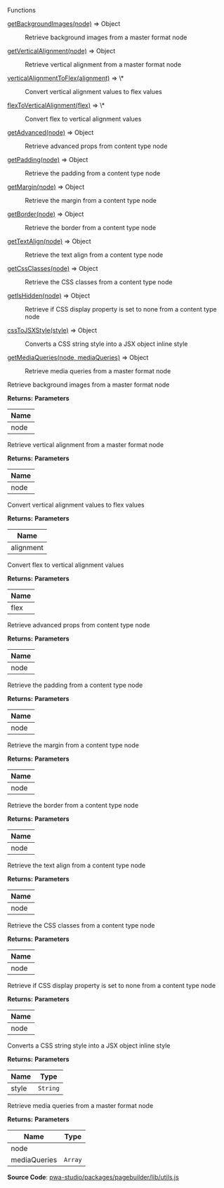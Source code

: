 
Functions

<dl>
<dt><a href="#getBackgroundImages">getBackgroundImages(node)</a> ⇒ <inlineCode>Object</inlineCode></dt>
<dd>

Retrieve background images from a master format node

</dd>
<dt><a href="#getVerticalAlignment">getVerticalAlignment(node)</a> ⇒ <inlineCode>Object</inlineCode></dt>
<dd>

Retrieve vertical alignment from a master format node

</dd>
<dt><a href="#verticalAlignmentToFlex">verticalAlignmentToFlex(alignment)</a> ⇒ <inlineCode>\*</inlineCode></dt>
<dd>

Convert vertical alignment values to flex values

</dd>
<dt><a href="#flexToVerticalAlignment">flexToVerticalAlignment(flex)</a> ⇒ <inlineCode>\*</inlineCode></dt>
<dd>

Convert flex to vertical alignment values

</dd>
<dt><a href="#getAdvanced">getAdvanced(node)</a> ⇒ <inlineCode>Object</inlineCode></dt>
<dd>

Retrieve advanced props from content type node

</dd>
<dt><a href="#getPadding">getPadding(node)</a> ⇒ <inlineCode>Object</inlineCode></dt>
<dd>

Retrieve the padding from a content type node

</dd>
<dt><a href="#getMargin">getMargin(node)</a> ⇒ <inlineCode>Object</inlineCode></dt>
<dd>

Retrieve the margin from a content type node

</dd>
<dt><a href="#getBorder">getBorder(node)</a> ⇒ <inlineCode>Object</inlineCode></dt>
<dd>

Retrieve the border from a content type node

</dd>
<dt><a href="#getTextAlign">getTextAlign(node)</a> ⇒ <inlineCode>Object</inlineCode></dt>
<dd>

Retrieve the text align from a content type node

</dd>
<dt><a href="#getCssClasses">getCssClasses(node)</a> ⇒ <inlineCode>Object</inlineCode></dt>
<dd>

Retrieve the CSS classes from a content type node

</dd>
<dt><a href="#getIsHidden">getIsHidden(node)</a> ⇒ <inlineCode>Object</inlineCode></dt>
<dd>

Retrieve if CSS display property is set to none from a content type node

</dd>
<dt><a href="#cssToJSXStyle">cssToJSXStyle(style)</a> ⇒ <inlineCode>Object</inlineCode></dt>
<dd>

Converts a CSS string style into a JSX object inline style

</dd>
<dt><a href="#getMediaQueries">getMediaQueries(node, mediaQueries)</a> ⇒ <inlineCode>Object</inlineCode></dt>
<dd>

Retrieve media queries from a master format node

</dd>
</dl>

Retrieve background images from a master format node

**Returns:**
**Parameters**

| Name |
| --- |
| node | 

Retrieve vertical alignment from a master format node

**Returns:**
**Parameters**

| Name |
| --- |
| node | 

Convert vertical alignment values to flex values

**Returns:**
**Parameters**

| Name |
| --- |
| alignment | 

Convert flex to vertical alignment values

**Returns:**
**Parameters**

| Name |
| --- |
| flex | 

Retrieve advanced props from content type node

**Returns:**
**Parameters**

| Name |
| --- |
| node | 

Retrieve the padding from a content type node

**Returns:**
**Parameters**

| Name |
| --- |
| node | 

Retrieve the margin from a content type node

**Returns:**
**Parameters**

| Name |
| --- |
| node | 

Retrieve the border from a content type node

**Returns:**
**Parameters**

| Name |
| --- |
| node | 

Retrieve the text align from a content type node

**Returns:**
**Parameters**

| Name |
| --- |
| node | 

Retrieve the CSS classes from a content type node

**Returns:**
**Parameters**

| Name |
| --- |
| node | 

Retrieve if CSS display property is set to none from a content type node

**Returns:**
**Parameters**

| Name |
| --- |
| node | 

Converts a CSS string style into a JSX object inline style

**Returns:**
**Parameters**

| Name | Type |
| --- | --- |
| style | `String` | 

Retrieve media queries from a master format node

**Returns:**
**Parameters**

| Name | Type |
| --- | --- |
| node |  | 
| mediaQueries | `Array` | 

**Source Code**: [pwa-studio/packages/pagebuilder/lib/utils.js](https://github.com/magento/pwa-studio/blob/develop/packages/pagebuilder/lib/utils.js)
